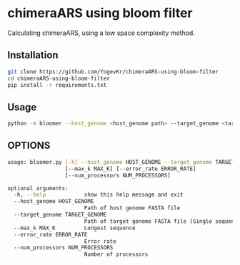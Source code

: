 # chimeraARS using bloom filter

Calculating chimeraARS, using a low space complexity method.

## Installation

```bash
git clone https://github.com/YogevKr/chimeraARS-using-bloom-filter
cd chimeraARS-using-bloom-filter
pip install -r requirements.txt
```

## Usage

```bash
python -m bloomer --host_genome <host_genome path> --target_genome <target_genome path>
```

## OPTIONS
```bash
usage: bloomer.py [-h] --host_genome HOST_GENOME --target_genome TARGET_GENOME
                  [--max_k MAX_K] [--error_rate ERROR_RATE]
                  [--num_processors NUM_PROCESSORS]

optional arguments:
  -h, --help            show this help message and exit
  --host_genome HOST_GENOME
                        Path of host genome FASTA file
  --target_genome TARGET_GENOME
                        Path of target genome FASTA file (Single sequence)
  --max_k MAX_K         Longest sequence
  --error_rate ERROR_RATE
                        Error rate
  --num_processors NUM_PROCESSORS
                        Number of processors
```